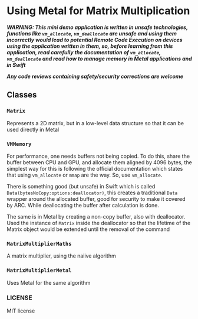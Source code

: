 # Using Metal for Matrix Multiplication

***WARNING: This mini demo application is written in unsafe technologies, functions like `vm_allocate`, `vm_deallocate` are unsafe and using them incorrectly would lead to potential Remote Code Execution on devices using the application written in them, so, before learning from this application, read carefully the documentation of `vm_allocate`, `vm_deallocate` and read how to manage memory in Metal applications and in Swift***

***Any code reviews containing safety/security corrections are welcome***

## Classes

### `Matrix`

Represents a 2D matrix, but in a low-level data structure so that it can be used directly in Metal

### `VMMemory`

For performance, one needs buffers not being copied. To do this, share the buffer between CPU and GPU, and allocate them aligned by 4096 bytes, the simplest way for this is following the official documentation which states that using `vm_allocate` or `mmap` are the way. So, use `vm_allocate`.

There is something good (but unsafe) in Swift which is called `Data(bytesNoCopy:options:deallocator)`, this creates a traditional `Data` wrapper around the allocated buffer, good for security to make it covered by ARC. While deallocating the buffer after calculation is done.

The same is in Metal by creating a non-copy buffer, also with deallocator. Used the instance of `Matrix` inside the deallocator so that the lifetime of the Matrix object would be extended until the removal of the command

### `MatrixMultiplierMaths`

A matrix multiplier, using the naiive algorithm

### `MatrixMultiplierMetal`

Uses Metal for the same algorithm 

### LICENSE

MIT license

